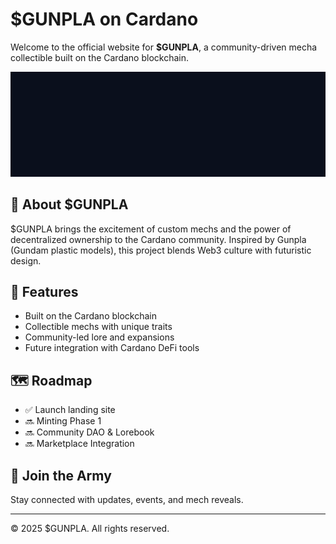 
# $GUNPLA on Cardano

Welcome to the official website for **$GUNPLA**, a community-driven mecha collectible built on the Cardano blockchain.

![GUNPLA Banner](gunpla_cover.png)

## 🚀 About $GUNPLA
$GUNPLA brings the excitement of custom mechs and the power of decentralized ownership to the Cardano community. Inspired by Gunpla (Gundam plastic models), this project blends Web3 culture with futuristic design.

## 🌟 Features
- Built on the Cardano blockchain
- Collectible mechs with unique traits
- Community-led lore and expansions
- Future integration with Cardano DeFi tools

## 🗺️ Roadmap
- ✅ Launch landing site
- 🔜 Minting Phase 1
- 🔜 Community DAO & Lorebook
- 🔜 Marketplace Integration

## 📣 Join the Army
Stay connected with updates, events, and mech reveals.

---

© 2025 $GUNPLA. All rights reserved.
